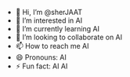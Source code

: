 - 👋 Hi, I’m @sherJAAT
- 👀 I’m interested in AI
- 🌱 I’m currently learning AI
- 💞️ I’m looking to collaborate on AI
- 📫 How to reach me AI
- 😄 Pronouns: AI
- ⚡ Fun fact: AI AI

<!---
sherJAAT/sherJAAT is a ✨ special ✨ repository because its `README.md` (this file) appears on your GitHub profile.
You can click the Preview link to take a look at your changes.
--->
